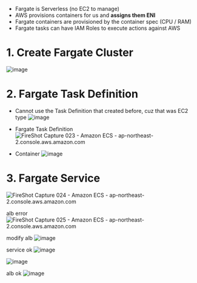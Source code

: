 - Fargate is Serverless (no EC2 to manage)
- AWS provisions containers for us and **assigns them ENI**
- Fargate containers are provisioned by the container spec (CPU / RAM)
- Fargate tasks can have IAM Roles to execute actions against AWS

# 1. Create Fargate Cluster

![image](http://wx3.sinaimg.cn/large/006gDTsUgy1g6hjs53g1jj30ya0ktjta.jpg)

# 2. Fargate Task Definition
- Cannot use the Task Definition that created before, cuz that was EC2 type
  ![image](http://ws1.sinaimg.cn/large/006gDTsUgy1g6hjtj7zwqj30ye0cqabg.jpg)


- Fargate Task Definition
  ![FireShot Capture 023 - Amazon ECS - ap-northeast-2.console.aws.amazon.com](http://wx4.sinaimg.cn/large/006gDTsUgy1g6hjzv4auaj311y1udjxy.jpg)

- Container
  ![image](http://wx2.sinaimg.cn/large/006gDTsUgy1g6hjxkk94oj30s30q8din.jpg)



# 3. Fargate Service

![FireShot Capture 024 - Amazon ECS - ap-northeast-2.console.aws.amazon.com](http://wx4.sinaimg.cn/large/006gDTsUgy1g6hk1wiru1j311y1580wm.jpg)

alb error
![FireShot Capture 025 - Amazon ECS - ap-northeast-2.console.aws.amazon.com](http://wx2.sinaimg.cn/large/006gDTsUgy1g6hk3w65u3j311y2amqb5.jpg)

modify alb
![image](http://ws3.sinaimg.cn/large/006gDTsUgy1g6hk54pzv3j311y0crjse.jpg)

service ok
![image](http://wx3.sinaimg.cn/large/006gDTsUgy1g6hk7pex8xj30td0pv0ux.jpg)

![image](http://ws4.sinaimg.cn/large/006gDTsUgy1g6hkdeun1vj311y0if0vl.jpg)

alb ok
![image](http://ws3.sinaimg.cn/large/006gDTsUgy1g6hkbh046zj30mx0hrjse.jpg)
